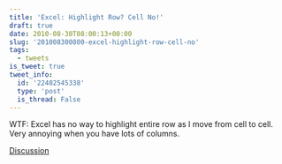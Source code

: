```yaml
---
title: 'Excel: Highlight Row? Cell No!'
draft: true
date: 2010-08-30T08:00:13+00:00
slug: '201008300800-excel-highlight-row-cell-no'
tags:
  - tweets
is_tweet: true
tweet_info:
  id: '22482545338'
  type: 'post'
  is_thread: False
---
```




WTF: Excel has no way to highlight entire row as I move from cell to cell. Very annoying when you have lots of columns.

[Discussion](https://x.com/sytelus/status/22482545338)
